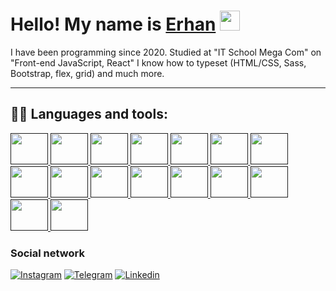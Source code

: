 <h1>Hello! My name is <a href="#" target="_blank">Erhan</a> 
<img src="https://github.com/blackcater/blackcater/raw/main/images/Hi.gif" height="32"/></h1>

<p>
I have been programming since 2020.
Studied at "IT School Mega Com" on "Front-end JavaScript, React"
I know how to typeset (HTML/CSS, Sass, Bootstrap, flex, grid) and much more.
</p>

___
## 👨‍💻 Languages and tools:

<p align="left">
    <a href="" target="_blank">
      <img src="https://cdn.jsdelivr.net/gh/devicons/devicon/icons/html5/html5-plain-wordmark.svg" width="60" height="50"/>
    </a>
    <a href="" target="_blank">
      <img src="https://cdn.jsdelivr.net/gh/devicons/devicon/icons/css3/css3-plain-wordmark.svg" width="60" height="50"/>
    </a>
    <a href="" target="_blank">
      <img src="https://cdn.jsdelivr.net/gh/devicons/devicon/icons/sass/sass-original.svg" width="60" height="50"/>
    </a>
    <a href="" target="_blank">
      <img src="https://cdn.jsdelivr.net/gh/devicons/devicon/icons/gulp/gulp-plain.svg" width="60" height="50"/>
    </a>
    <a href="" target="_blank">
      <img src="https://cdn.jsdelivr.net/gh/devicons/devicon/icons/bootstrap/bootstrap-original-wordmark.svg" width="60" height="50"/>
    </a>
    <a href="" target="_blank">
      <img src="https://cdn.jsdelivr.net/gh/devicons/devicon/icons/javascript/javascript-plain.svg" width="60" height="50"/>
    </a>
    <a href="" target="_blank">
      <img src="https://cdn.jsdelivr.net/gh/devicons/devicon/icons/git/git-original.svg" width="60" height="50"/>
    </a>
    <a href="" target="_blank">
      <img src="https://cdn.jsdelivr.net/gh/devicons/devicon/icons/gitlab/gitlab-original-wordmark.svg" width="60" height="50"/>
    </a>
    <a href="" target="_blank">
      <img src="https://cdn.jsdelivr.net/gh/devicons/devicon/icons/github/github-original-wordmark.svg" width="60" height="50"/>
    </a>
    <a href="" target="_blank">
      <img src="https://cdn.jsdelivr.net/gh/devicons/devicon/icons/nodejs/nodejs-original.svg" width="60" height="50"/>
    </a>
    <a href="" target="_blank">
      <img src="https://cdn.jsdelivr.net/gh/devicons/devicon/icons/react/react-original.svg" width="60" height="50"/>
    </a>
    <a href="" target="_blank">
      <img src="https://cdn.jsdelivr.net/gh/devicons/devicon/icons/redux/redux-original.svg" width="60" height="50"/>
    </a>
    <a href="" target="_blank">
      <img src="https://cdn.jsdelivr.net/gh/devicons/devicon/icons/nextjs/nextjs-original.svg" width="60" height="50"/>
    </a>
    <a href="" target="_blank">
      <img src="https://cdn.jsdelivr.net/gh/devicons/devicon/icons/typescript/typescript-plain.svg" width="60" height="50"/>
    </a>
    <a href="" target="_blank">
      <img src="https://cdn.jsdelivr.net/gh/devicons/devicon/icons/nestjs/nestjs-plain.svg" width="60" height="50"/>
    </a>
    <a href="" target="_blank">
      <img src="https://cdn.jsdelivr.net/gh/devicons/devicon/icons/webpack/webpack-plain.svg" width="60" height="50"/>
    </a>
</p>

### Social network
[![Instagram](https://img.shields.io/badge/-Instagram-5B51D8?style=for-the-badge&logo=instagram&logoColor=Instagram)](https://www.instagram.com/programmer_taisho/)
[![Telegram](https://img.shields.io/badge/-Telegram-0088cc?style=for-the-badge&logo=telegram&logoColor=telegram)](https://t.me/ErhanKubanychbekov)
[![Linkedin](https://img.shields.io/badge/-Linkedin-128c7e?style=for-the-badge&logo=Linkedin&logoColor=Linkedin)](https://www.linkedin.com/in/erhan-kubanychbekov/)

<!-- ![Erhan1708 github stats](https://github-readme-stats.vercel.app/api?username=Erhan1708&show_icons=true&theme=dracula&include_all_commits=true&count_private=true) -->